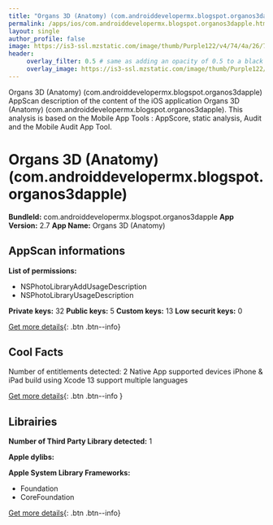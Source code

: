 ```yaml
---
title: "Organs 3D (Anatomy) (com.androiddevelopermx.blogspot.organos3dapple)"
permalink: /apps/ios/com.androiddevelopermx.blogspot.organos3dapple.html
layout: single
author_profile: false
image: https://is3-ssl.mzstatic.com/image/thumb/Purple122/v4/74/4a/26/744a26f2-f1f6-4b0a-b393-ad57cc153290/AppIcon-0-0-1x_U007emarketing-0-0-0-7-0-0-sRGB-0-0-0-GLES2_U002c0-512MB-85-220-0-0.png/512x512bb.jpg
header: 
     overlay_filter: 0.5 # same as adding an opacity of 0.5 to a black background
     overlay_image: https://is3-ssl.mzstatic.com/image/thumb/Purple122/v4/74/4a/26/744a26f2-f1f6-4b0a-b393-ad57cc153290/AppIcon-0-0-1x_U007emarketing-0-0-0-7-0-0-sRGB-0-0-0-GLES2_U002c0-512MB-85-220-0-0.png/512x512bb.jpg
---
```

Organs 3D (Anatomy) (com.androiddevelopermx.blogspot.organos3dapple) AppScan description of the content of the iOS application Organs 3D (Anatomy) (com.androiddevelopermx.blogspot.organos3dapple). This analysis is based on the Mobile App Tools : AppScore, static analysis, Audit and the Mobile Audit App Tool.

# Organs 3D (Anatomy) (com.androiddevelopermx.blogspot.organos3dapple)

**BundleId:** com.androiddevelopermx.blogspot.organos3dapple
**App Version:** 2.7
**App Name:** Organs 3D (Anatomy)


## AppScan informations 

**List of permissions:** 
- NSPhotoLibraryAddUsageDescription
- NSPhotoLibraryUsageDescription
  
  
**Private keys:** 32
**Public keys:** 5
**Custom keys:** 13
**Low securit keys:** 0
  
[Get more details](/pricing.html){: .btn .btn--info}

## Cool Facts

Number of entitlements detected: 2
Native App
supported devices iPhone & iPad
build using Xcode 13
support multiple languages
  
[Get more details](/pricing.html){: .btn .btn--info }

## Librairies 
**Number of Third Party Library detected:** 1


**Apple dylibs:**


**Apple System Library Frameworks:**
- Foundation
- CoreFoundation


  
[Get more details](/pricing.html){: .btn .btn--info}


